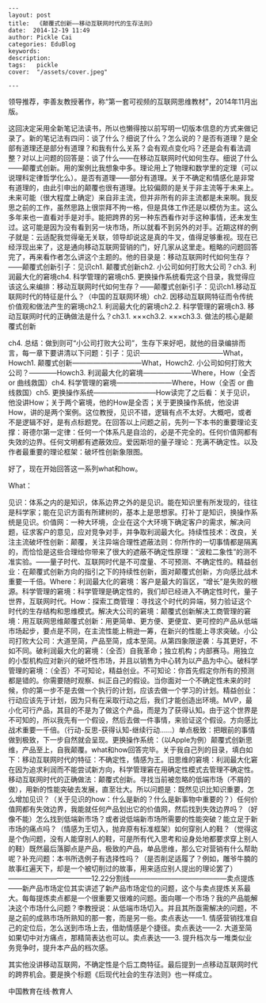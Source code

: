 
    ---
    layout: post  
    title:  《颠覆式创新——移动互联网时代的生存法则》  
    date:  2014-12-19 11:49  
    author: Pickle Cai  
    categories: EduBlog  
    keywords: 
    description:   
    tags:	pickle   
    cover:  "/assets/cover.jpeg"  

    ---  
    
领导推荐，李善友教授著作，称“第一套可视频的互联网思维教材”，2014年11月出版。

这回决定采用全新笔记法读书，所以也懒得按以前写明一切版本信息的方式来做记录了。新的笔记法有四问：谈了什么？细说了什么？怎么说的？是否有道理？是全部有道理还是部分有道理？和我有什么关系？会有观点变化吗？还是会有看法调整？对以上问题的回答是：谈了什么——在移动互联网时代如何生存。细说了什么——颠覆式创新。用的案例比我想象中多。理论用上了物理和数学里的定理（可以说理科定律哲学化么）。是否有道理——部分有道理。关于不确定和情感化是非常有道理的，由此引申出的颠覆也很有道理。比较偏颇的是关于非主流等于未来上。未来可能（很大程度上确定）来自非主流，但并非所有的非主流都是未来啊。我反思之前的工作，虽然思路上很崇拜不拘一格，但是具体工作还是以模仿为主。这么多年来也一直看对手是对手。能把跨界的另一种东西看作对手这种事情，还未发生过。这可能是因为没有看到另一块市场，所以就看不到另外的对手。近期这样的例子就是：云适配我觉得毫无关联，领导却说这是真的牛叉，值得足够重视。现在已经浮现出来了，这是通向移动互联网营销的门，好几家从这里走。粗略的问题回答完了，再来看作者怎么讲这个主题的。他的目录是：移动互联网时代如何生存？——颠覆式创新引子：见识ch1. 颠覆式创新ch2. 小公司如何打败大公司？ch3. 利润最大化的窘境ch4. 科学管理的窘境ch5. 更换操作系统看完这个目录，我觉得应该这么来编排：移动互联网时代如何生存？——颠覆式创新引子：见识ch1.移动互联网时代的特征是什么？（中国的互联网环境）ch2. 因移动互联网特征而令传统价值观和做法产生的窘境ch2.1. 利润最大化的窘境ch2.2. 科学管理的窘境ch3. 移动互联网时代的正确做法是什么？ch3.1. ×××ch3.2. ×××ch3.3. 做法的核心是颠覆式创新

ch4. 总结：做到则可“小公司打败大公司”，生存下来好吧，就他的目录编排而言，每一章下要讲清以下问题：引子：见识————————————What，Howch1. 颠覆式创新——————————What，Howch2. 小公司如何打败大公司？————Howch3. 利润最大化的窘境———————Where，How（全否 or 曲线救国）ch4. 科学管理的窘境————————Where，How（全否 or 曲线救国）ch5. 更换操作系统—————————How读完了之后看：关于见识，他没讲How；关于两个窘境，他的How是全否；关于更换操作系统，他没讲How，讲的是两个案例。这位教授，见识不错，逻辑有点不太好。大概吧，或者不是逻辑不好，是有点标题党。在回答以上问题之前，先列一下本书的重要理论支撑：哥德尔第一定律：任何一个体系凡是自洽的，必是不完全的。任何价值网都有失效的边界。任何文明都有遮蔽效应。爱因斯坦的量子理论：充满不确定性。以及作者最重要的理论框架：破坏性创新象限图。



好了，现在开始回答这一系列what和how。

What：



见识：体系之内的是知识，体系边界之外的是见识。能在知识里有所发现的，往往是科学家；能在见识方面有所建树的，基本上是思想家。打补丁是知识，换操作系统是见识。价值网：一种大环境，企业在这个大环境下确定客户的需求，解决问题，征求客户的意见，应对竞争对手，并争取利润最大化。持续性技术：改良，关注主流破坏性创新：颠覆，关注异端合理性遮蔽法则：你所作的一切事情都是隔离的，而恰恰是这些合理给你带来了很大的遮蔽不确定性原理：“波粒二象性”的测不准实验。——量子时代、互联网时代是不可度量、不可预测、不确定性的。精益创业：在颠覆式创新方向的指引之下的持续性创新，面对颠覆式创新，方向感比战术重要一千倍。Where：利润最大化的窘境：客户是最大的盲区，“增长”是失败的根源。科学管理的窘境：科学管理是确定性的，我们却已经进入不确定性时代，量子世界，互联网时代。How：探索工商管理：寻找这个时代的异端，努力验证这个时代的生存结构和思维模式。解决大公司的窘境：颠覆式创新解决工商管理的窘境：用互联网思维颠覆式创新：用更简单、更方便、更便宜、更可控的产品从低端市场起步，要点是不同，在主流性能上稍逊一筹，在新兴的性能上寻求突破。小公司打败大公司：大道至简，产品至简，成本至简。从第四象限逆袭：与其更好，不如不同。破利润最大化的窘境：（全否）自我革命；独立机构；内部赛马。用独立的小型机构应对新兴的破坏性市场，并且以销售为中心转为以产品为中心。破科学管理的窘境：（全否）不可知论，精益创业。不可知论：你首先假定你所有的预测都是错的。你需要随时观察、纠正自己的假设。当你面对一个不确定性未来的时候，你的第一步不是去做一个执行的计划，应该去做一个学习的计划。精益创业：行动应该先于计划，因为只有在采取行动之后，我们才能创造出环境。MVP，最小化可行产品，其目的不是为了做这个产品，而是为了获得认知。由于这个世界是不可知的，所以我先有一个假设，然后去做一件事情，来验证这个假设。方向感比战术重要一千倍。（行动-反思-获得认知-继续行动……）单点极致：把眼前的事情做到极致，下一步自然就会呈现。更换操作系统：（以Apple为例）颠覆式创新思维，产品至上，自我颠覆。what和how回答完毕。关于我自己列的目录，填白如下：移动互联网时代的特征：不确定性，情感为王。旧思维的窘境：利润最大化窘在因为追求利润而不能尝试新方向，科学管理窘在用确定性模式去管理不确定性。移动互联网时代的正确做法：颠覆式创新。寻找当前被忽略的低端市场（不屑的做），用新的性能突破去发展，直至壮大。所以问题是：既然见识比知识重要，怎么增加见识？（关于见识的how：什么是新的？什么是新事物中重要的？）任何价值网都有失效边界，我能就任何产品划出它的价值网，然后找到失效边界吗？（好像不能）怎么找到低端新市场？或者说低端新市场所需要的性能突破？能立足于新市场的痛点吗？（情感为王切入，抛弃原有标准框架）如何穿别人的鞋？（觉得这是个伪问题，没有人能穿别人的鞋，可是所有代入思考和设身处地都要求穿上别人的鞋）既然最后落脚点是产品，极致的产品，单品思维，那么它对营销有什么帮助呢？补充问题：本书所选例子有选择性吗？（是否削足适履了？例如，雕爷牛腩的故事红遍天下，却是一个被切削过的故事，用来适应别人提出的理论罢了）————————————12.22分割线——————————————卖点提炼——新产品市场定位其实讲述了新产品市场定位的问题，这个与卖点提炼关系最大。每每提炼卖点都是一个很重要又很难的问题。面向哪一个市场？我的产品能解决这个市场什么问题？李教授说：从低端市场切入。并且其所亟需解决的问题，不是之前的成熟市场所熟知的那一套，而是另一些。卖点表达——1. 情感营销找准自己的定位后，怎么送到市场上去，借助情感是个捷径。卖点表达——2. 大道至简如果切中对方痛点，那精简表达也可以。卖点表达——3. 提升档次与一堆类似业务竞争时，提升本产品的档次感。

其实他没讲移动互联网，不确定性是个后工商特征。最后提到一点移动互联网时代的跨界机会。要是换个标题《后现代社会的生存法则》也一样成立。



		    
 中国教育在线·教育人

